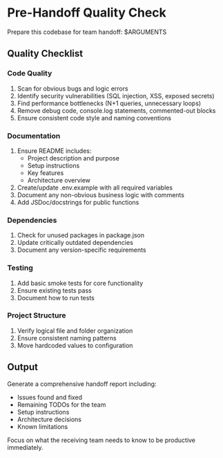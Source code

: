 # Pre-Handoff Quality Check

Prepare this codebase for team handoff: $ARGUMENTS

## Quality Checklist

### Code Quality
1. Scan for obvious bugs and logic errors
2. Identify security vulnerabilities (SQL injection, XSS, exposed secrets)
3. Find performance bottlenecks (N+1 queries, unnecessary loops)
4. Remove debug code, console.log statements, commented-out blocks
5. Ensure consistent code style and naming conventions

### Documentation
1. Ensure README includes:
   - Project description and purpose
   - Setup instructions
   - Key features
   - Architecture overview
2. Create/update .env.example with all required variables
3. Document any non-obvious business logic with comments
4. Add JSDoc/docstrings for public functions

### Dependencies
1. Check for unused packages in package.json
2. Update critically outdated dependencies
3. Document any version-specific requirements

### Testing
1. Add basic smoke tests for core functionality
2. Ensure existing tests pass
3. Document how to run tests

### Project Structure
1. Verify logical file and folder organization
2. Ensure consistent naming patterns
3. Move hardcoded values to configuration

## Output

Generate a comprehensive handoff report including:
- Issues found and fixed
- Remaining TODOs for the team
- Setup instructions
- Architecture decisions
- Known limitations

Focus on what the receiving team needs to know to be productive immediately.